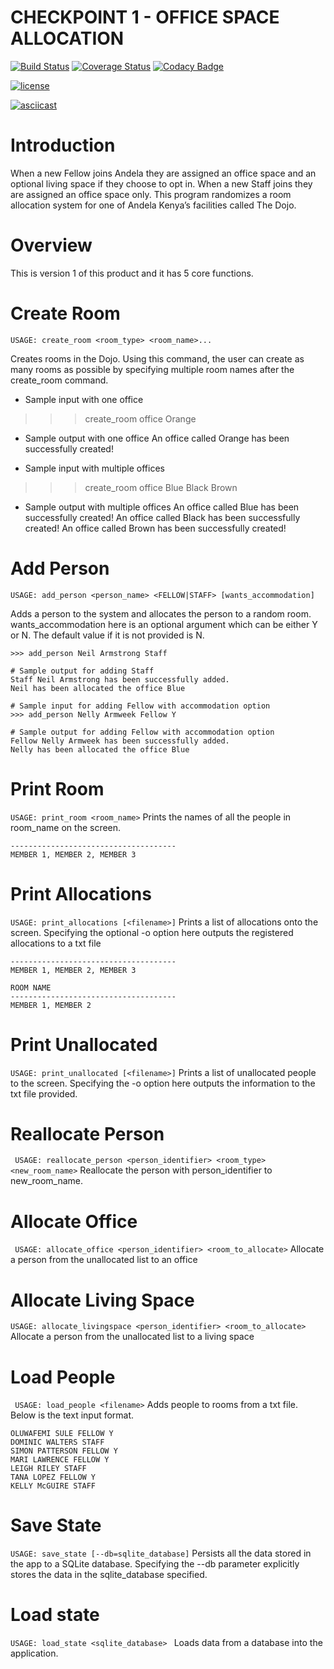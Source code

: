 # CHECKPOINT 1 - OFFICE SPACE ALLOCATION

[![Build Status](https://travis-ci.org/charlieoduk/dojo-rooms.svg?branch=master)](https://travis-ci.org/charlieoduk/dojo-rooms)
[![Coverage Status](https://coveralls.io/repos/github/charlieoduk/dojo-rooms/badge.svg)](https://coveralls.io/github/charlieoduk/dojo-rooms)
[![Codacy Badge](https://api.codacy.com/project/badge/Grade/ea7cce59060e4de3a14b4edfce4c39f9)](https://www.codacy.com/app/charlieoduk/dojo-rooms?utm_source=github.com&amp;utm_medium=referral&amp;utm_content=charlieoduk/dojo-rooms&amp;utm_campaign=Badge_Grade)

[![license](https://img.shields.io/github/license/mashape/apistatus.svg)](https://opensource.org/licenses/MIT)

[![asciicast](https://asciinema.org/a/uO70YOU772siJpyWS44xzQVyI.png)](https://asciinema.org/a/uO70YOU772siJpyWS44xzQVyI)


# Introduction

When a new Fellow joins Andela they are assigned an office space and an optional living space if they choose to opt in. When a new Staff joins they are assigned an office space only. This program randomizes a room allocation system for one of Andela Kenya’s facilities called The Dojo.

# Overview
This is version 1 of this product and it has 5 core functions. 

# Create Room
   ```USAGE: create_room <room_type> <room_name>...```

Creates rooms in the Dojo. Using this command, the user can create as many rooms as possible by specifying multiple room names after the create_room command.

* Sample input with one office
>>> create_room office Orange

* Sample output with one office
An office called Orange has been successfully created!

* Sample input with multiple offices
>>> create_room office Blue Black Brown

* Sample output with multiple offices
An office called Blue has been successfully created!
An office called Black has been successfully created!
An office called Brown has been successfully created!

# Add Person
```USAGE: add_person <person_name> <FELLOW|STAFF> [wants_accommodation]```

Adds a person to the system and allocates the person to a random room. wants_accommodation here is an optional argument which can be either Y or N. The default value if it is not provided is N. 

```# Sample input for adding Staff
>>> add_person Neil Armstrong Staff

# Sample output for adding Staff
Staff Neil Armstrong has been successfully added.
Neil has been allocated the office Blue

# Sample input for adding Fellow with accommodation option
>>> add_person Nelly Armweek Fellow Y

# Sample output for adding Fellow with accommodation option
Fellow Nelly Armweek has been successfully added.
Nelly has been allocated the office Blue
```
# Print Room
```USAGE: print_room <room_name>```
Prints  the names of all the people in room_name on the screen.
```ROOM NAME
-------------------------------------
MEMBER 1, MEMBER 2, MEMBER 3
```
# Print Allocations

```USAGE: print_allocations [<filename>]```
Prints a list of allocations onto the screen. Specifying the optional -o option here outputs the registered allocations to a txt file
```ROOM NAME
-------------------------------------
MEMBER 1, MEMBER 2, MEMBER 3

ROOM NAME
-------------------------------------
MEMBER 1, MEMBER 2
```

# Print Unallocated

```USAGE: print_unallocated [<filename>]```
Prints a list of unallocated people to the screen. Specifying the -o option here outputs the information to the txt file provided.

# Reallocate Person

``` USAGE: reallocate_person <person_identifier> <room_type> <new_room_name>``` 
Reallocate the person with person_identifier to new_room_name.

# Allocate Office

``` USAGE: allocate_office <person_identifier> <room_to_allocate>```
Allocate a person from the unallocated list to an office

# Allocate Living Space

```USAGE: allocate_livingspace <person_identifier> <room_to_allocate>```
Allocate a person from the unallocated list to a living space

# Load People

``` USAGE: load_people <filename>```
Adds people to rooms from a txt file. Below is the text input format.

```
OLUWAFEMI SULE FELLOW Y
DOMINIC WALTERS STAFF
SIMON PATTERSON FELLOW Y
MARI LAWRENCE FELLOW Y
LEIGH RILEY STAFF
TANA LOPEZ FELLOW Y
KELLY McGUIRE STAFF
```

# Save State

`USAGE: save_state [--db=sqlite_database]`
Persists all the data stored in the app to a SQLite database. Specifying the --db parameter explicitly stores the data in the sqlite_database specified. 

# Load state

`USAGE: load_state <sqlite_database> `
Loads data from a database into the application.







